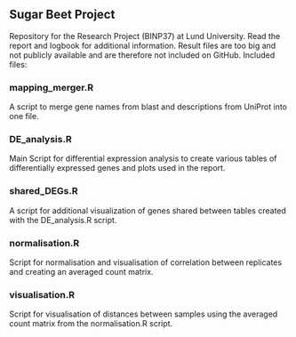 ## Sugar Beet Project

Repository for the Research Project (BINP37) at Lund University. Read the report and logbook for additional information. Result files are too big and not publicly available and are therefore not included on GitHub. Included files:

### mapping_merger.R

A script to merge gene names from blast and descriptions from UniProt into one file.

### DE_analysis.R

Main Script for differential expression analysis to create various tables of differentially expressed genes and plots used in the report.

### shared_DEGs.R

A script for additional visualization of genes shared between tables created with the DE_analysis.R script.

### normalisation.R

Script for normalisation and visualisation of correlation between replicates and creating an averaged count matrix.

### visualisation.R

Script for visualisation of distances between samples using the averaged count matrix from the normalisation.R script.
